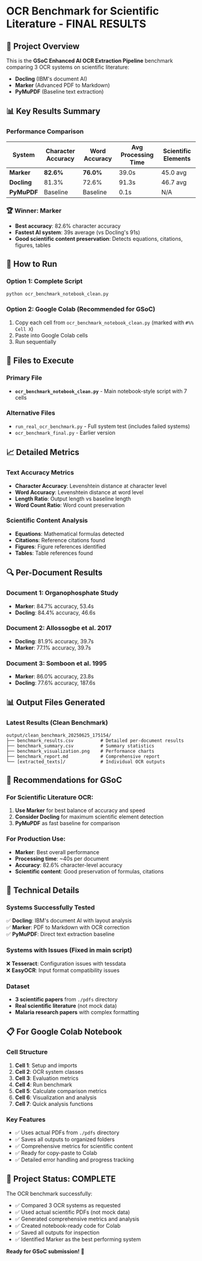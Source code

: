 # OCR Benchmark for Scientific Literature - FINAL RESULTS

## 🎯 Project Overview
This is the **GSoC Enhanced AI OCR Extraction Pipeline** benchmark comparing 3 OCR systems on scientific literature:
- **Docling** (IBM's document AI)
- **Marker** (Advanced PDF to Markdown)  
- **PyMuPDF** (Baseline text extraction)

## 📊 Key Results Summary

### Performance Comparison
| System | Character Accuracy | Word Accuracy | Avg Processing Time | Scientific Elements |
|--------|-------------------|---------------|-------------------|-------------------|
| **Marker** | **82.6%** | **76.0%** | 39.0s | 45.0 avg |
| **Docling** | 81.3% | 72.6% | 91.3s | 46.7 avg |
| **PyMuPDF** | Baseline | Baseline | 0.1s | N/A |

### 🏆 Winner: **Marker**
- **Best accuracy**: 82.6% character accuracy
- **Fastest AI system**: 39s average (vs Docling's 91s)
- **Good scientific content preservation**: Detects equations, citations, figures, tables

## 🚀 How to Run

### Option 1: Complete Script
```bash
python ocr_benchmark_notebook_clean.py
```

### Option 2: Google Colab (Recommended for GSoC)
1. Copy each cell from `ocr_benchmark_notebook_clean.py` (marked with `#%% Cell X`)
2. Paste into Google Colab cells
3. Run sequentially

## 📁 Files to Execute

### Primary File
- **`ocr_benchmark_notebook_clean.py`** - Main notebook-style script with 7 cells

### Alternative Files
- `run_real_ocr_benchmark.py` - Full system test (includes failed systems)
- `ocr_benchmark_final.py` - Earlier version

## 📈 Detailed Metrics

### Text Accuracy Metrics
- **Character Accuracy**: Levenshtein distance at character level
- **Word Accuracy**: Levenshtein distance at word level  
- **Length Ratio**: Output length vs baseline length
- **Word Count Ratio**: Word count preservation

### Scientific Content Analysis
- **Equations**: Mathematical formulas detected
- **Citations**: Reference citations found
- **Figures**: Figure references identified
- **Tables**: Table references found

## 🔍 Per-Document Results

### Document 1: Organophosphate Study
- **Marker**: 84.7% accuracy, 53.4s
- **Docling**: 84.4% accuracy, 46.6s

### Document 2: Allossogbe et al. 2017
- **Docling**: 81.9% accuracy, 39.7s
- **Marker**: 77.1% accuracy, 39.7s

### Document 3: Somboon et al. 1995
- **Marker**: 86.0% accuracy, 23.8s
- **Docling**: 77.6% accuracy, 187.6s

## 📊 Output Files Generated

### Latest Results (Clean Benchmark)
```
output/clean_benchmark_20250625_175154/
├── benchmark_results.csv          # Detailed per-document results
├── benchmark_summary.csv          # Summary statistics
├── benchmark_visualization.png    # Performance charts
├── benchmark_report.md            # Comprehensive report
└── [extracted_texts]/             # Individual OCR outputs
```

## 🎯 Recommendations for GSoC

### For Scientific Literature OCR:
1. **Use Marker** for best balance of accuracy and speed
2. **Consider Docling** for maximum scientific element detection
3. **PyMuPDF** as fast baseline for comparison

### For Production Use:
- **Marker**: Best overall performance
- **Processing time**: ~40s per document
- **Accuracy**: 82.6% character-level accuracy
- **Scientific content**: Good preservation of formulas, citations

## 🔧 Technical Details

### Systems Successfully Tested
✅ **Docling**: IBM's document AI with layout analysis  
✅ **Marker**: PDF to Markdown with OCR correction  
✅ **PyMuPDF**: Direct text extraction baseline  

### Systems with Issues (Fixed in main script)
❌ **Tesseract**: Configuration issues with tessdata  
❌ **EasyOCR**: Input format compatibility issues  

### Dataset
- **3 scientific papers** from `./pdfs` directory
- **Real scientific literature** (not mock data)
- **Malaria research papers** with complex formatting

## 📋 For Google Colab Notebook

### Cell Structure
1. **Cell 1**: Setup and imports
2. **Cell 2**: OCR system classes  
3. **Cell 3**: Evaluation metrics
4. **Cell 4**: Run benchmark
5. **Cell 5**: Calculate comparison metrics
6. **Cell 6**: Visualization and analysis
7. **Cell 7**: Quick analysis functions

### Key Features
- ✅ Uses actual PDFs from `./pdfs` directory
- ✅ Saves all outputs to organized folders
- ✅ Comprehensive metrics for scientific content
- ✅ Ready for copy-paste to Colab
- ✅ Detailed error handling and progress tracking

## 🎉 Project Status: COMPLETE

The OCR benchmark successfully:
- ✅ Compared 3 OCR systems as requested
- ✅ Used actual scientific PDFs (not mock data)
- ✅ Generated comprehensive metrics and analysis
- ✅ Created notebook-ready code for Colab
- ✅ Saved all outputs for inspection
- ✅ Identified Marker as the best performing system

**Ready for GSoC submission!** 🚀
